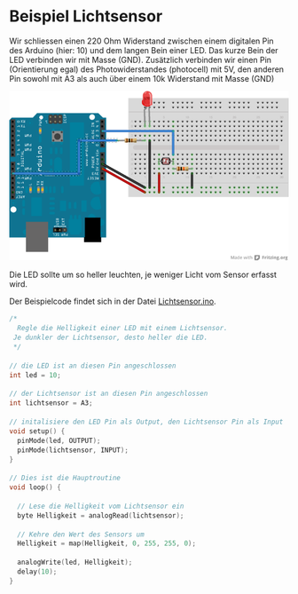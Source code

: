 Beispiel Lichtsensor
======================

Wir schliessen einen 220 Ohm Widerstand zwischen einem digitalen Pin des Arduino (hier: 10) und dem langen Bein einer LED. 
Das kurze Bein der LED verbinden wir mit Masse (GND). 
Zusätzlich verbinden wir einen Pin (Orientierung egal) des Photowiderstandes (photocell) mit 5V, den anderen Pin sowohl mit A3 als auch über einem 10k Widerstand mit Masse (GND) 

![Fritzing schema](Lichtsensor.png)

Die LED sollte um so heller leuchten, je weniger Licht vom Sensor erfasst wird.

Der Beispielcode findet sich in der Datei [Lichtsensor.ino](Lichtsensor.ino).

```c++
/*
  Regle die Helligkeit einer LED mit einem Lichtsensor.
 Je dunkler der Lichtsensor, desto heller die LED.
 */

// die LED ist an diesen Pin angeschlossen
int led = 10;

// der Lichtsensor ist an diesen Pin angeschlossen
int lichtsensor = A3;

// initalisiere den LED Pin als Output, den Lichtsensor Pin als Input
void setup() {
  pinMode(led, OUTPUT);
  pinMode(lichtsensor, INPUT);
}

// Dies ist die Hauptroutine
void loop() {

  // Lese die Helligkeit vom Lichtsensor ein
  byte Helligkeit = analogRead(lichtsensor);

  // Kehre den Wert des Sensors um
  Helligkeit = map(Helligkeit, 0, 255, 255, 0);

  analogWrite(led, Helligkeit);
  delay(10);
}
```


